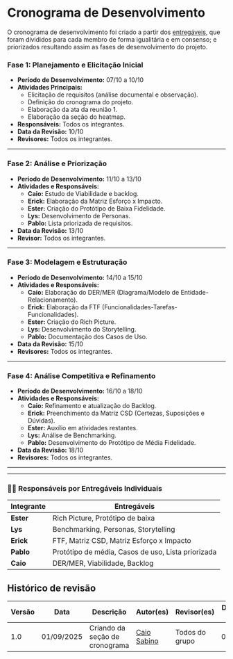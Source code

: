 #  Cronograma de Desenvolvimento 

O cronograma de desenvolvimento foi criado a partir dos [entregáveis](https://various-sailor-28e.notion.site/Modelo-de-concep-o-26cde246cc16805896e4ef906359b2e9), que foram divididos para cada membro de forma igualitária e em consenso; e priorizados resultando assim as fases de desenvolvimento do projeto.

### **Fase 1: Planejamento e Elicitação Inicial**

* **Período de Desenvolvimento:** 07/10 a 10/10
* **Atividades Principais:**
    * Elicitação de requisitos (análise documental e observação).
    * Definição do cronograma do projeto.
    * Elaboração da ata da reunião 1.
    * Elaboração da seção do heatmap.
* **Responsáveis:** Todos os integrantes.
* **Data da Revisão:** 10/10
* **Revisores:** Todos os integrantes.

---

### **Fase 2: Análise e Priorização**

* **Período de Desenvolvimento:** 11/10 a 13/10
* **Atividades e Responsáveis:**
    * **Caio:** Estudo de Viabilidade e backlog.
    * **Erick:** Elaboração da Matriz Esforço x Impacto.
    * **Ester:** Criação do Protótipo de Baixa Fidelidade.
    * **Lys:** Desenvolvimento de Personas.
    * **Pablo:** Lista priorizada de requisitos.
* **Data da Revisão:** 13/10
* **Revisor:** Todos os integrantes.

---

### **Fase 3: Modelagem e Estruturação**

* **Período de Desenvolvimento:** 14/10 a 15/10
* **Atividades e Responsáveis:**
    * **Caio:** Elaboração do DER/MER (Diagrama/Modelo de Entidade-Relacionamento).
    * **Erick:** Elaboração da FTF (Funcionalidades-Tarefas-Funcionalidades).
    * **Ester:** Criação do Rich Picture.
    * **Lys:** Desenvolvimento do Storytelling.
    * **Pablo:** Documentação dos Casos de Uso.
* **Data da Revisão:** 15/10
* **Revisores:** Todos os integrantes.

---

### **Fase 4: Análise Competitiva e Refinamento**

* **Período de Desenvolvimento:** 16/10 a 18/10
* **Atividades e Responsáveis:**
    * **Caio:** Refinamento e atualização do Backlog.
    * **Erick:** Preenchimento da Matriz CSD (Certezas, Suposições e Dúvidas).
    * **Ester:** Auxílio em atividades restantes.
    * **Lys:** Análise de Benchmarking.
    * **Pablo:** Desenvolvimento do Protótipo de Média Fidelidade.
* **Data da Revisão:** 18/10
* **Revisores:** Todos os integrantes.

---
---

### 🧑‍💻 Responsáveis por Entregáveis Individuais

| **Integrante** | **Entregáveis** |
|----------------|-----------------|
| **Ester** | Rich Picture, Protótipo de baixa |
| **Lys** | Benchmarking, Personas, Storytelling |
| **Erick** | FTF, Matriz CSD, Matriz Esforço x Impacto |
| **Pablo** | Protótipo de média, Casos de uso, Lista priorizada |
| **Caio** | DER/MER, Viabilidade, Backlog |


## Histórico de revisão

| Versão | Data | Descrição | Autor(es) | Revisor(es) | Detalhes da Revisão |
| -- | -- | -- | -- | -- | -- |
| 1.0 | 01/09/2025 | Criando da seção de cronograma | [Caio Sabino](https://github.com/caiomsabino) | Todos do grupo  | 09/10/2025 |
